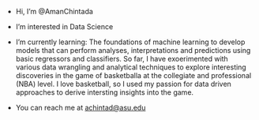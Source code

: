 - Hi, I’m @AmanChintada
- I’m interested in Data Science

- I’m currently learning:
The foundations of machine learning to develop models that can perform analyses, interpretations and predictions using basic regressors and classifiers. So far, I have exoerimented with various data wrangling and analytical techniques to explore interesting discoveries in the game of basketballa at the collegiate and professional (NBA) level. I love basketball, so I used my passion for data driven approaches to derive intersting insights into the game.

- You can reach me at achintad@asu.edu

<!---
AmanChintada/AmanChintada is a ✨ special ✨ repository because its `README.md` (this file) appears on your GitHub profile.
You can click the Preview link to take a look at your changes.
--->
